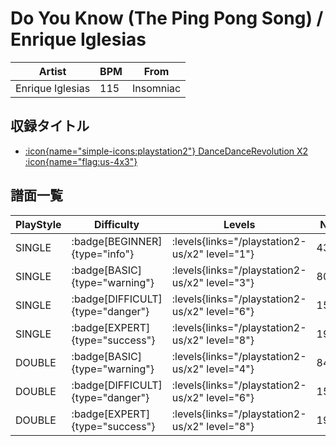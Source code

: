 # Do You Know (The Ping Pong Song) / Enrique Iglesias

|Artist|BPM|From|
|------|---|----|
|Enrique Iglesias|115|Insomniac|

## 収録タイトル

- [:icon{name="simple-icons:playstation2"} DanceDanceRevolution X2 :icon{name="flag:us-4x3"}](/playstation2-us/x2)

## 譜面一覧

|PlayStyle|Difficulty|Levels|Notes|Movie|
|---------|----------|------|-----|-----|
|SINGLE| :badge[BEGINNER]{type="info"}| :levels{links="/playstation2-us/x2" level="1"}|43/0||
|SINGLE| :badge[BASIC]{type="warning"}| :levels{links="/playstation2-us/x2" level="3"}|80/25||
|SINGLE| :badge[DIFFICULT]{type="danger"}| :levels{links="/playstation2-us/x2" level="6"}|150/15||
|SINGLE| :badge[EXPERT]{type="success"}| :levels{links="/playstation2-us/x2" level="8"}|193/16||
|DOUBLE| :badge[BASIC]{type="warning"}| :levels{links="/playstation2-us/x2" level="4"}|84/18||
|DOUBLE| :badge[DIFFICULT]{type="danger"}| :levels{links="/playstation2-us/x2" level="6"}|159/15||
|DOUBLE| :badge[EXPERT]{type="success"}| :levels{links="/playstation2-us/x2" level="8"}|195/14||
